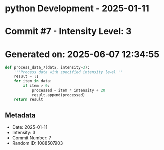 ﻿# python Development - 2025-01-11
# Commit #7 - Intensity Level: 3
# Generated on: 2025-06-07 12:34:55
```python
def process_data_7(data, intensity=3):
    '''Process data with specified intensity level'''
    result = []
    for item in data:
        if item > 0:
            processed = item * intensity + 20
            result.append(processed)
    return result
```
## Metadata
- Date: 2025-01-11
- Intensity: 3
- Commit Number: 7
- Random ID: 1088507903
